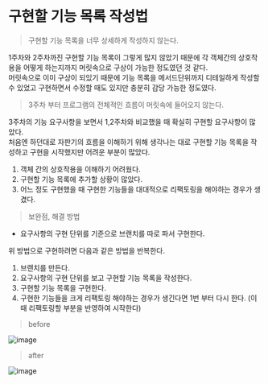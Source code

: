 # 구현할 기능 목록 작성법
> 구현할 기능 목록을 너무 상세하게 작성하지 않는다.

1주차와 2주차까진 구현할 기능 목록이 그렇게 많지 않았기 때문에 각 객체간의 상호작용을 어떻게 하는지까지 머릿속으로 구상이 가능한 정도였던 것 같다.\
머릿속으로 이미 구상이 되있기 때문에 기능 목록을 메서드단위까지 디테일하게 작성할 수 있었고 구현하면서 수정할 때도 있지만 충분히 감당 가능한 정도였다.

> 3주차 부터 프로그램의 전체적인 흐름이 머릿속에 들어오지 않는다.

3주차의 기능 요구사항을 보면서 1,2주차와 비교했을 때 확실히 구현할 요구사항이 많았다.\
처음엔 하던대로 자판기의 흐름을 이해하기 위해 생각나는 대로 구현할 기능 목록을 작성하고 구현을 시작했지만 어려운 부분이 많았다.
1. 객체 간의 상호작용을 이해하기 어려웠다.
2. 구현할 기능 목록에 추가할 상황이 많았다.
3. 어느 정도 구현했을 때 구현한 기능들을 대대적으로 리팩토링을 해야하는 경우가 생겼다.

> 보완점, 해결 방법
- 요구사항의 구현 단위를 기준으로 브랜치를 따로 파서 구현한다.

위 방법으로 구현하려면 다음과 같은 방법을 반복한다.
1. 브랜치를 만든다.
2. 요구사항의 구현 단위를 보고 구현할 기능 목록을 작성한다.
3. 구현할 기능 목록을 구현한다.
4. 구현한 기능들을 크게 리팩토링 해야하는 경우가 생긴다면 1번 부터 다시 한다. (이 때 리팩토링할 부분을 반영하여 시작한다) 

> before

![image](https://user-images.githubusercontent.com/59171113/145680551-57ff4463-329f-4054-b894-f0503b526fed.png)

> after

![image](https://user-images.githubusercontent.com/59171113/145680886-dbd55a52-8564-4b25-b183-0233b137099f.png)
